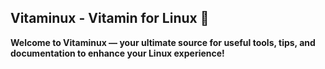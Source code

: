 ## Vitaminux - Vitamin for Linux 🌱

**Welcome to Vitaminux — your ultimate source for useful tools, tips, and documentation to enhance your Linux experience!**
